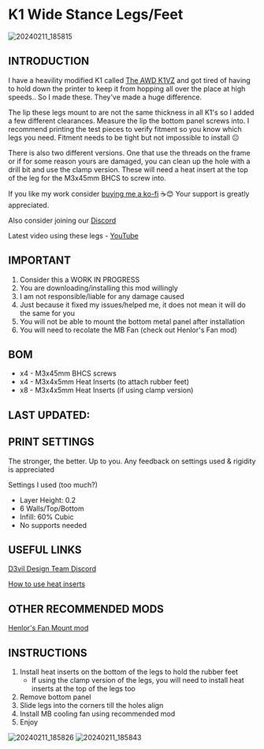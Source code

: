 # K1 Wide Stance Legs/Feet
![20240211_185815](https://github.com/DerrickDarrell/Creality-K1-K1-Max/assets/145330457/5dfbaeb7-7456-47e5-830a-442d4a08b833)


## INTRODUCTION

I have a heavility modified K1 called [The AWD K1VZ](https://www.youtube.com/watch?v=dlzfl8IJW0U) and got tired of having to hold down the printer to keep it from hopping all over the place at high speeds.. So I made these.
They've made a huge difference.

The lip these legs mount to are not the same thickness in all K1's so I added a few different clearances. Measure the lip the bottom panel screws into. I recommend printing the test pieces to verify fitment so you know which legs you need. Fitment needs to be tight but not impossible to install 😐

There is also two different versions. One that use the threads on the frame or if for some reason yours are damaged, you can clean up the hole with a drill bit and use the clamp version. These will need a heat insert at the top of the leg for the M3x45mm BHCS to screw into.

If you like my work consider [buying me a ko-fi](https://ko-fi.com/derrickdarrell) ☕😊 Your support is greatly appreciated.

Also consider joining our [Discord](https://discord.gg/d3vil-design)

Latest video using these legs - [YouTube](https://www.youtube.com/shorts/MX2oaUfnXk0)

## IMPORTANT

1. Consider this a WORK IN PROGRESS
2. You are downloading/installing this mod willingly
3. I am not responsible/liable for any damage caused
4. Just because it fixed my issues/helped me, it does not mean it will do the same for you
5. You will not be able to mount the bottom metal panel after installation
6. You will need to recolate the MB Fan (check out Henlor's Fan mod)


## BOM
- x4 - M3x45mm BHCS screws
- x4 - M3x4x5mm Heat Inserts (to attach rubber feet)
- x8 - M3x4x5mm Heat Inserts (if using clamp version)


## LAST UPDATED:



## PRINT SETTINGS

The stronger, the better. Up to you. Any feedback on settings used & rigidity is appreciated

Settings I used (too much?)
- Layer Height: 0.2
- 6 Walls/Top/Bottom
- Infill: 60% Cubic
- No supports needed


## USEFUL LINKS

[D3vil Design Team Discord](https://discord.gg/d3vil-design)

[How to use heat inserts](https://ultimaker.com/learn/how-to-use-heat-set-inserts-to-securely-fasten-3d-printed-parts/)

## OTHER RECOMMENDED MODS

[Henlor's Fan Mount mod](https://www.printables.com/model/540070-motherboard-fan-mount-mk2-collection-creality-k1-s)


## INSTRUCTIONS

1. Install heat inserts on the bottom of the legs to hold the rubber feet
   - If using the clamp version of the legs, you will need to install heat inserts at the top of the legs too
2. Remove bottom panel
3. Slide legs into the corners till the holes align 
4. Install MB cooling fan using recommended mod
5. Enjoy



![20240211_185826](https://github.com/DerrickDarrell/Creality-K1-K1-Max/assets/145330457/340be3d7-01e5-4322-9a32-acc32fbcb9d3)
![20240211_185843](https://github.com/DerrickDarrell/Creality-K1-K1-Max/assets/145330457/7d86c08c-7b3a-4446-bc51-c843e10a9bdb)
